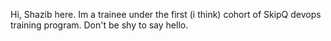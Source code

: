 Hi, Shazib here. Im a trainee under the first (i think) cohort of SkipQ devops training program. Don't be shy to say hello.

<!---
shazib2021skipq/shazib2021skipq is a ✨ special ✨ repository because its `README.md` (this file) appears on your GitHub profile.
You can click the Preview link to take a look at your changes.
--->

